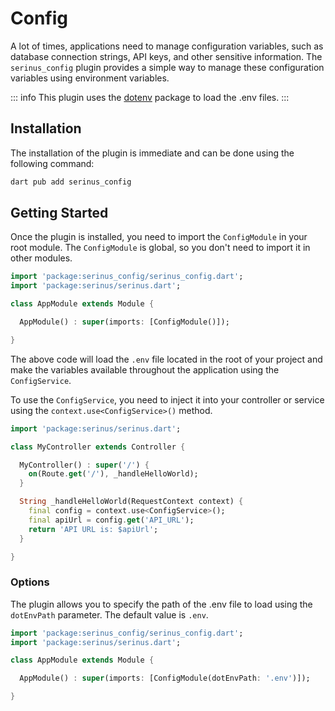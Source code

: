 # Config

A lot of times, applications need to manage configuration variables, such as database connection strings, API keys, and other sensitive information. The `serinus_config` plugin provides a simple way to manage these configuration variables using environment variables.

::: info
This plugin uses the [dotenv](https://pub.dev/packages/dotenv) package to load the .env files.
:::

## Installation

The installation of the plugin is immediate and can be done using the following command:

```bash
dart pub add serinus_config
```

## Getting Started

Once the plugin is installed, you need to import the `ConfigModule` in your root module. The `ConfigModule` is global, so you don't need to import it in other modules.

```dart
import 'package:serinus_config/serinus_config.dart';
import 'package:serinus/serinus.dart';

class AppModule extends Module {

  AppModule() : super(imports: [ConfigModule()]);

}
```

The above code will load the `.env` file located in the root of your project and make the variables available throughout the application using the `ConfigService`.

To use the `ConfigService`, you need to inject it into your controller or service using the `context.use<ConfigService>()` method.

```dart
import 'package:serinus/serinus.dart';

class MyController extends Controller {

  MyController() : super('/') {
    on(Route.get('/'), _handleHelloWorld);
  }

  String _handleHelloWorld(RequestContext context) {
    final config = context.use<ConfigService>();
    final apiUrl = config.get('API_URL');
    return 'API URL is: $apiUrl';
  }

}

```

### Options

The plugin allows you to specify the path of the .env file to load using the `dotEnvPath` parameter. The default value is `.env`.

```dart
import 'package:serinus_config/serinus_config.dart';
import 'package:serinus/serinus.dart';

class AppModule extends Module {

  AppModule() : super(imports: [ConfigModule(dotEnvPath: '.env')]);

}
```
